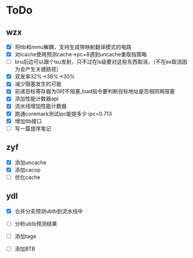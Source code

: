 # ToDo

## wzx

- [X] 将tlb和mmu解耦，支持生成带映射翻译模式的电路
- [X] 对icache使用预测cache->pc+8遇到uncache重取指策略
- [ ] bru后边可以跟个lsu发射，只不过在ls级要对这些东西取消，（不在ex取消因为会产生关键路径）
- [X] 双发率32%->36%->30%
- [X] 减少阻塞发生的可能
- [X] 前递目标寄存器为0时不阻塞,load指令要判断目标地址是否相同再阻塞
- [X] 添加性能计数器api
- [X] 流水线增加性能计数器
- [X] 跑通coremark测试ipc能提多少 ipc=0.713
- [X] 增加tlb接口
- [ ] 写一篇提序笔记

## zyf

- [X] 添加uncache
- [X] 添加cacop
- [ ] 优化cache

## ydl

- [X] 合并分支预测ubtb到流水线中
- [ ] 分析ubtb预测结果
- [ ] 添加tage



- [ ] 添加BTB
